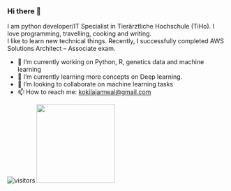 ### Hi there 👋
I am python developer/IT Specialist in Tierärztliche Hochschule (TiHo). I love programming, travelling, cooking and writing.  
I like to learn new technical things. Recently, I successfully completed AWS Solutions Architect – Associate exam.
<!--
**KokilaJamwal/KokilaJamwal** is a ✨ _special_ ✨ repository because its `README.md` (this file) appears on your GitHub profile.

Here are some ideas to get you started:
-->
- 🔭 I’m currently working on Python, R, genetics data and  machine learning 
- 🌱 I’m currently learning more concepts on Deep learning.
- 👯 I’m looking to collaborate on machine learning tasks
- 📫 How to reach me: kokilajamwal@gmail.com

![visitors](https://visitor-badge.glitch.me/badge?page_id=page.id)
<img height="180em" src="https://github-readme-stats.vercel.app/api?username=KokilaJamwal&show_icons=true&hide_border=true&&count_private=true&include_all_commits=true" />
